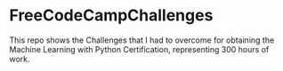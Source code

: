 # FreeCodeCampChallenges
This repo shows the Challenges that I had to overcome for obtaining the Machine Learning with Python Certification, representing 300 hours of work.
